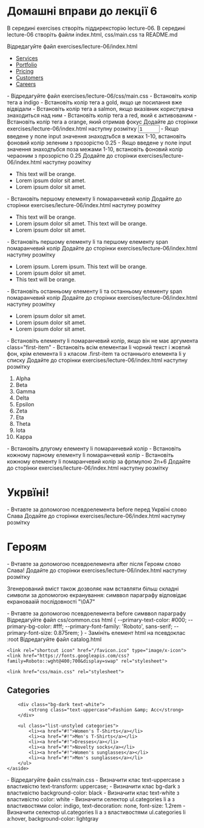 # Домашні вправи до лекції 6
В середині exercises створіть піддирексторію lecture-06. В середині lecture-06 створіть файли index.html, css/main.css та README.md

Відредагуйте файл exercises/lecture-06/index.html

<!DOCTYPE html>
<html lang="en">
<head>
    <meta charset="UTF-8">
    <meta name="viewport" content="width=device-width, initial-scale=1.0">
    <title>lecture #6 Селектори псевдокласів</title>
	<link href="css/main.css" rel="stylesheet">
</head>
<body>
	<ul>
        <li><a href="#">Services</a></li>
        <li><a href="#">Portfolio</a></li>
        <li><a href="#">Pricing</a></li>
        <li><a href="#">Customers</a></li>
        <li><a href="#">Careers</a></li>
    </ul>
    
</body>
</html>
- Відредагуйте файл exercises/lecture-06/css/main.css
	- Встановіть колір тега a indigo
	- Встановіть колір тега a gold, якщо  це посилання вже відвідали 
	- Встановіть колір тега a salmon, якщо вказівник користувача знаходиться над ним 
	- Встановіть колір тега a red, який є активованим  
	- Встановіть колір тега a orange, який отримав фокус
Додайте до сторінки exercises/lecture-06/index.html наступну розмітку
    <input
    type="number"
    value="1"
    min="1"
    max="10"
    required
    />
- Якщо введене у поле input значення знаходтьбся в межах 1-10, встановіть фоновий колір зеленим з прозорістю 0.25
- Якщо введене у поле input значення знаходтьбся поза межами 1-10, встановіть фоновий колір чераоним з прозорістю 0.25
Додайте до сторінки exercises/lecture-06/index.html наступну розмітку
<ul>
   <li>This text will be orange.</li>
   <li>Lorem ipsum dolor sit amet.</li>
   <li>Lorem ipsum dolor sit amet.</li>
</ul>
- Встановіть першому елементу li помаранчевий колір
Додайте до сторінки exercises/lecture-06/index.html наступну розмітку
<ul>
   <li>This text will be orange.</li>
   <li>Lorem ipsum dolor sit amet. <span>This text will be orange.</span></li>
   <li>Lorem ipsum dolor sit amet.</li>
</ul>
- Встановіть першому елементу li та першому елементу span помаранчевий колір
Додайте до сторінки exercises/lecture-06/index.html наступну розмітку
<ul>
   <li>Lorem ipsum. <span>Lorem ipsum.</span> <span>This text will be orange.</span></li>
   <li>Lorem ipsum dolor sit amet.</li>
   <li>This text will be orange.</li>
</ul>
- Встановіть останньому елементу li та останньому елементу span помаранчевий колір
Додайте до сторінки exercises/lecture-06/index.html наступну розмітку
<ul>
   <li class="first-item">Lorem ipsum dolor sit amet.</li>
   <li>Lorem ipsum dolor sit amet.</li>
   <li>Lorem ipsum dolor sit amet.</li>
</ul>
- Встановіть елементу li помаранчевий колір, якщо він не має аргумента class="first-item"
- Встановіть всім елементаи li чорний текст і жовтий фон, крім елемента li з класом .first-item та останнього елемента li у списку
Додайте до сторінки exercises/lecture-06/index.html наступну розмітку
<ol>
   <li>Alpha</li>
   <li>Beta</li>
   <li>Gamma</li>
   <li>Delta</li>
   <li>Epsilon</li>
   <li>Zeta</li>
   <li>Eta</li>
   <li>Theta</li>
   <li>Iota</li>
   <li>Kappa</li>
</ol>
- Встановіть дпугому елементу li помаранчевий колір
- Встановіть кожному парному елементу li помаранчевий колір
- Встановіть кожному елементу li помаранчевий колір за фрпмулою 2n+6
Додайте до сторінки exercises/lecture-06/index.html наступну розмітку
<h1 class="ua">Укрвїні!</h1>
- Вчтавте за допомогою псевдоелемента before перед Укрвїні слово Слава
Додайте до сторінки exercises/lecture-06/index.html наступну розмітку
<h1 class="hero">Героям</h1>
- Вчтавте за допомогою псевдоелемента after після Героям слово Слава!
Додайте до сторінки exercises/lecture-06/index.html наступну розмітку
	<p class="cont">
        Згенерований вміст також дозволяє нам вставляти більш складні символи за допомогою екранування: симввол параграфу відповідає екрановааій послідовності "\0A7"
    </p>
- Вчтавте за допомогою псевдоелемента before симввол параграфу
Відредагуйте файл css/common.css
	html {
		--primary-text-color: #000;
		--primary-bg-color: #fff;
		--primary-font-family: 'Roboto', sans-serif; 
		--primary-font-size: 0.875rem;
	}
- Замініть елемент html на псевдоклас :root
Відредагуйте файл catalog.html
<!DOCTYPE html>
<html lang="en">
<head>
    <meta charset="UTF-8">
    <meta name="viewport" content="width=device-width, initial-scale=1.0">
    <title>Catalog</title>

	<link rel="shortcut icon" href="/favicon.ico" type="image/x-icon">
	<link href="https://fonts.googleapis.com/css?family=Roboto::wght@400;700&display=swap" rel="stylesheet">
    
	<link href="css/main.css" rel="stylesheet">

</head>
<body>
	<aside>
        <h2 class="text-uppercase">Categories</h2>
                
        <div class="bg-dark text-white">
            <strong class="text-uppercase">Fashion &amp; Acc</strong>
        </div>
                
        <ul class="list-unstyled categories">
            <li><a href="#!">Women's T-Shirts</a></li>
            <li><a href="#!">Men's T-Shirts</a></li>
            <li><a href="#!">Dresses</a></li>
            <li><a href="#!">Novelty socks</a></li>
            <li><a href="#!">Women's sunglasses</a></li>
            <li><a href="#!">Men's sunglasses</a></li>
        </ul>
    </aside>
</body>
</html>
- Відредагуйте файл css/main.css
	- Визначити клас text-uppercase з властивістю text-transform: uppercase;
	- Визначити клас bg-dark з властивістю background-color: black
	- Визначити клас text-white з властивістю color: white
	- Визначити селектор ul.categories li a з властивостями color: indigo, text-decoration: none, font-size: 1.2rem
	- Визначити селектор ul.categories li a з властивостями ul.categories li a:hover, background-color: lightgray